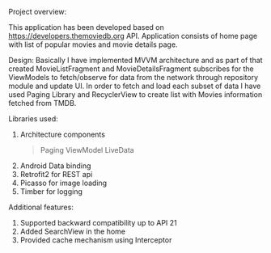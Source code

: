 Project overview:

This application has been developed based on https://developers.themoviedb.org API.
Application consists of home page with list of popular movies and movie details page.

Design:
Basically I have implemented MVVM architecture and as part of that created MovieListFragment and MovieDetailsFragment subscribes for the ViewModels to fetch/observe for data from the network through repository module and update UI.
In order to fetch and load each  subset of data I have used Paging Library and RecyclerView to create list with Movies information fetched from TMDB. 

Libraries used:
1. Architecture components
   > Paging
   > ViewModel
   > LiveData
2. Android Data binding
3. Retrofit2 for REST api 
4. Picasso for image loading
5. Timber for logging

Additional features:
1. Supported backward compatibility up to API 21
2. Added SearchView in the home 
3. Provided cache mechanism using Interceptor
